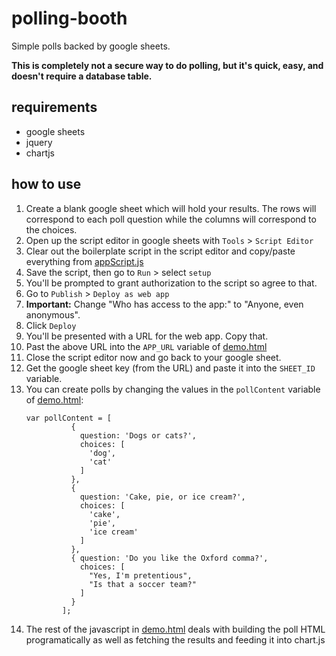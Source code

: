 # polling-booth
Simple polls backed by google sheets.

**This is completely not a secure way to do polling, but it's quick, easy, and doesn't require a database table.**

## requirements

* google sheets
* jquery
* chartjs


## how to use

1. Create a blank google sheet which will hold your results. The rows will correspond to each poll question while the columns will correspond to the choices.
1. Open up the script editor in google sheets with `Tools` > `Script Editor`
1. Clear out the boilerplate script in the script editor and copy/paste everything from [appScript.js](appScript.js)
1. Save the script, then go to `Run` > select `setup`
1. You'll be prompted to grant authorization to the script so agree to that.
1. Go to `Publish` > `Deploy as web app`
1. **Important:** Change "Who has access to the app:" to "Anyone, even anonymous".
1. Click `Deploy`
1. You'll be presented with a URL for the web app. Copy that.
1. Past the above URL into the `APP_URL` variable of [demo.html](demo.html)
1. Close the script editor now and go back to your google sheet.
1. Get the google sheet key (from the URL) and paste it into the `SHEET_ID` variable.
1. You can create polls by changing the values in the `pollContent` variable of [demo.html](demo.html):
    ```
    var pollContent = [
              {
                question: 'Dogs or cats?',
                choices: [
                  'dog',
                  'cat'
                ]
              },
              {
                question: 'Cake, pie, or ice cream?',
                choices: [
                  'cake',
                  'pie',
                  'ice cream'
                ]
              },
              { question: 'Do you like the Oxford comma?',
                choices: [
                  "Yes, I'm pretentious",
                  "Is that a soccer team?"
                ]
              }
            ];
    ```
1. The rest of the javascript in [demo.html](demo.html) deals with building the poll HTML programatically as well as fetching the results and feeding it into chart.js


